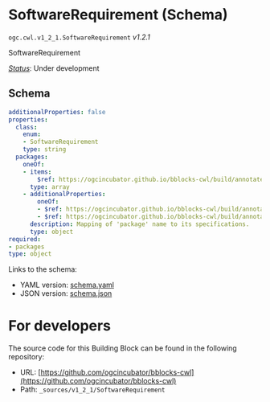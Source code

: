 
# SoftwareRequirement (Schema)

`ogc.cwl.v1_2_1.SoftwareRequirement` *v1.2.1*

SoftwareRequirement

[*Status*](http://www.opengis.net/def/status): Under development

## Schema

```yaml
additionalProperties: false
properties:
  class:
    enum:
    - SoftwareRequirement
    type: string
  packages:
    oneOf:
    - items:
        $ref: https://ogcincubator.github.io/bblocks-cwl/build/annotated/cwl/v1_2_1/SoftwarePackage/schema.yaml
      type: array
    - additionalProperties:
        oneOf:
        - $ref: https://ogcincubator.github.io/bblocks-cwl/build/annotated/cwl/v1_2_1/SoftwarePackageSpecs/schema.yaml
        - $ref: https://ogcincubator.github.io/bblocks-cwl/build/annotated/cwl/v1_2_1/SoftwarePackage/schema.yaml
      description: Mapping of 'package' name to its specifications.
      type: object
required:
- packages
type: object

```

Links to the schema:

* YAML version: [schema.yaml](https://ogcincubator.github.io/bblocks-cwl/build/annotated/cwl/v1_2_1/SoftwareRequirement/schema.json)
* JSON version: [schema.json](https://ogcincubator.github.io/bblocks-cwl/build/annotated/cwl/v1_2_1/SoftwareRequirement/schema.yaml)


# For developers

The source code for this Building Block can be found in the following repository:

* URL: [https://github.com/ogcincubator/bblocks-cwl](https://github.com/ogcincubator/bblocks-cwl)
* Path: `_sources/v1_2_1/SoftwareRequirement`

